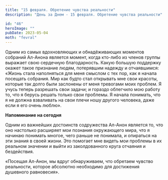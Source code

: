 ```yaml
---
title: "15 февраля. Обретение чувства реальности"
description: "День за Днем - 15 февраля. Обретение чувства реальности"

id: "46"
heroImage: ""
pubDate: 2023-05-04
moth: "fevral"
---
```


Одним из самых вдохновляющих и обнадёживающих моментов собраний Ал-Анона
является момент, когда кто-либо из членов группы выражает свою сердечную
благодарность. Какую большую поддержку окажет такое признание людям,
потерявшим надежду и отчаявшимся: «Жизнь стала наполняться для меня смыслом с
тех пор, как я начала посещать собрания. Мир как будто стал открывать мне свои
красоты, которые так долго были заслонены от меня тревогами моих проблем. Я
учусь теперь разрешать свои задачи; и гораздо облегчило мою работу то, что я
берусь решать только свои проблемы. Я начала понимать, что я не должна
взваливать на свои плечи ношу другого человека, даже если я его очень люблю».

**Напоминание на сегодня**

Одним из важнейших достоинств содружества Ал-Анон является то, что оно
настолько расширяет мои познания окружающего мира, что я начинаю понимать
многое, чего раньше не понимала, и опираться на эти знания в своей жизни. Это
помогает мне видеть мои проблемы в их реальном значении и выйти из
заколдованного круга отчаяния и бездействия.

«Посещая Ал-Анон, мы вдруг обнаруживаем, что обретаем чувство реальности,
которое абсолютно необходимо для достижения душевного равновесия».
